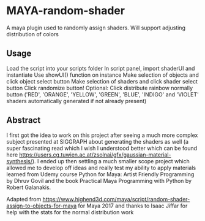 # MAYA-random-shader

A maya plugin used to randomly assign shaders. Will support adjusting distribution of colors

## Usage 

Load the script into your scripts folder
In script panel, import shaderUI and instantiate
Use showUI() function on instance
Make selection of objects and click object select button
Make selection of shaders and click shader select button
Click randomize button!
Optional: Click distribute rainbow normally button ('RED', 'ORANGE', 'YELLOW', 'GREEN', 'BLUE', 'INDIGO' and 'VIOLET' shaders automatically generated if not already present)

## Abstract

I first got the idea to work on this project after seeing a much more complex subject presented at SIGGRAPH about generating the shaders as well (a super fascinating read which I wish I understood better which can be found here https://users.cg.tuwien.ac.at/zsolnai/gfx/gaussian-material-synthesis/). I ended up then settling a much smaller scope project which allowed me to develop off ideas and really test my ability to apply materials learned from Udemy course Python for Maya: Artist Friendly Programming by Dhruv Govil and the book Practical Maya Programming with Python by Robert Galanakis.

Adapted from https://www.highend3d.com/maya/script/random-shader-assign-to-objects-for-maya for Maya 2017 and thanks to Isaac Jiffar for help with the stats for the normal distribution work
